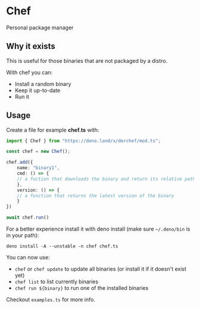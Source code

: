 # Chef

Personal package manager

## Why it exists

This is useful for those binaries that are not packaged by a distro.

With chef you can:

- Install a random binary
- Keep it up-to-date
- Run it

## Usage

Create a file for example **chef.ts** with:

```ts
import { Chef } from "https://deno.land/x/derchef/mod.ts";

const chef = new Chef();

chef.add({
    name: "binary1",
    cmd: () => {
    // a fuction that downloads the binary and return its relative path
    },
    version: () => {
    // a function that returns the latest version of the binary
    }
})

await chef.run()
```

For a better experience install it with deno install (make sure `~/.deno/bin` is
in your path):

`deno install -A --unstable -n chef chef.ts`

You can now use:

- `chef` or `chef update` to update all binaries (or install it if it doesn't
  exist yet)
- `chef list` to list currently binaries
- `chef run ${binary}` to run one of the installed binaries

Checkout `examples.ts` for more info.
